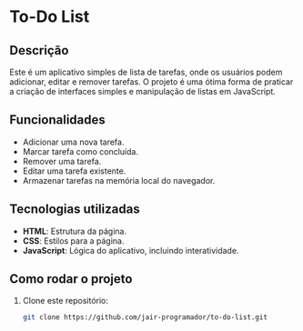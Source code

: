 # To-Do List

## Descrição
Este é um aplicativo simples de lista de tarefas, onde os usuários podem adicionar, editar e remover tarefas. O projeto é uma ótima forma de praticar a criação de interfaces simples e manipulação de listas em JavaScript.

## Funcionalidades
- Adicionar uma nova tarefa.
- Marcar tarefa como concluída.
- Remover uma tarefa.
- Editar uma tarefa existente.
- Armazenar tarefas na memória local do navegador.

## Tecnologias utilizadas
- **HTML**: Estrutura da página.
- **CSS**: Estilos para a página.
- **JavaScript**: Lógica do aplicativo, incluindo interatividade.

## Como rodar o projeto

1. Clone este repositório:
   ```bash
   git clone https://github.com/jair-programador/to-do-list.git